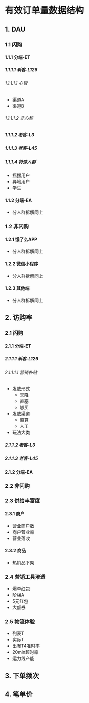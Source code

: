 # 有效订单量数据结构

## 1. DAU
### 1.1 闪购
#### 1.1.1 分端-ET
##### 1.1.1.1 新客-L126
###### 1.1.1.1.1 心智
- 渠道A
- 渠道B
###### 1.1.1.1.2 非心智

##### 1.1.1.2 老客-L3

##### 1.1.1.3 老客-L45

##### 1.1.1.4 特殊人群
- 摇摆用户
- 异地用户
- 学生

#### 1.1.2 分端-EA
- 分人群拆解同上

### 1.2 非闪购
#### 1.2.1 饿了么APP
- 分人群拆解同上

#### 1.2.2 微信小程序
- 分人群拆解同上

#### 1.2.3 其他端
- 分人群拆解同上

## 2. 访购率
### 2.1 闪购
#### 2.1.1 分端-ET
##### 2.1.1.1 新客-L126
###### 2.1.1.1.1 营销补贴
- 发放形式
  - 天降
  - 直塞
  - 够买
- 发放渠道
  - 超算
  - 人工
- 玩法大类

##### 2.1.1.2 老客-L3

##### 2.1.1.3 老客-L45

#### 2.1.2 分端-EA

### 2.2 非闪购

### 2.3 供给丰富度
#### 2.3.1 商户
- 营业商户数
- 商户营业率
- 营业落收

#### 2.3.2 商品
- 热销品下架

### 2.4 营销工具渗透
- 爆单红包
- 阶梯A
- 5元红包
- 大额券

### 2.5 物流体验
- 列表T
- 实际T
- 出餐T4准时率
- 20min超时率
- 运力线产能

## 3. 下单频次

## 4. 笔单价